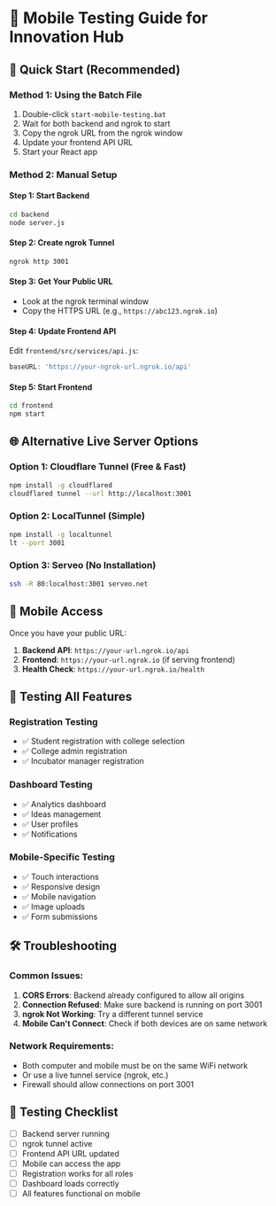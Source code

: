 # 📱 Mobile Testing Guide for Innovation Hub

## 🚀 Quick Start (Recommended)

### Method 1: Using the Batch File
1. Double-click `start-mobile-testing.bat`
2. Wait for both backend and ngrok to start
3. Copy the ngrok URL from the ngrok window
4. Update your frontend API URL
5. Start your React app

### Method 2: Manual Setup

#### Step 1: Start Backend
```bash
cd backend
node server.js
```

#### Step 2: Create ngrok Tunnel
```bash
ngrok http 3001
```

#### Step 3: Get Your Public URL
- Look at the ngrok terminal window
- Copy the HTTPS URL (e.g., `https://abc123.ngrok.io`)

#### Step 4: Update Frontend API
Edit `frontend/src/services/api.js`:
```javascript
baseURL: 'https://your-ngrok-url.ngrok.io/api'
```

#### Step 5: Start Frontend
```bash
cd frontend
npm start
```

## 🌐 Alternative Live Server Options

### Option 1: Cloudflare Tunnel (Free & Fast)
```bash
npm install -g cloudflared
cloudflared tunnel --url http://localhost:3001
```

### Option 2: LocalTunnel (Simple)
```bash
npm install -g localtunnel
lt --port 3001
```

### Option 3: Serveo (No Installation)
```bash
ssh -R 80:localhost:3001 serveo.net
```

## 📱 Mobile Access

Once you have your public URL:
1. **Backend API**: `https://your-url.ngrok.io/api`
2. **Frontend**: `https://your-url.ngrok.io` (if serving frontend)
3. **Health Check**: `https://your-url.ngrok.io/health`

## 🔧 Testing All Features

### Registration Testing
- ✅ Student registration with college selection
- ✅ College admin registration
- ✅ Incubator manager registration

### Dashboard Testing
- ✅ Analytics dashboard
- ✅ Ideas management
- ✅ User profiles
- ✅ Notifications

### Mobile-Specific Testing
- ✅ Touch interactions
- ✅ Responsive design
- ✅ Mobile navigation
- ✅ Image uploads
- ✅ Form submissions

## 🛠️ Troubleshooting

### Common Issues:
1. **CORS Errors**: Backend already configured to allow all origins
2. **Connection Refused**: Make sure backend is running on port 3001
3. **ngrok Not Working**: Try a different tunnel service
4. **Mobile Can't Connect**: Check if both devices are on same network

### Network Requirements:
- Both computer and mobile must be on the same WiFi network
- Or use a live tunnel service (ngrok, etc.)
- Firewall should allow connections on port 3001

## 🎯 Testing Checklist

- [ ] Backend server running
- [ ] ngrok tunnel active
- [ ] Frontend API URL updated
- [ ] Mobile can access the app
- [ ] Registration works for all roles
- [ ] Dashboard loads correctly
- [ ] All features functional on mobile
